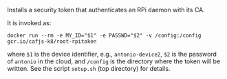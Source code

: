 Installs a security token that authenticates an RPi daemon with its CA.

It is invoked as:

    docker run --rm -e MY_ID="$1" -e PASSWD="$2" -v /config:/config gcr.io/cafjs-k8/root-rpitoken

where `$1` is the device identifier, e.g., `antonio-device2`, `$2` is the password of `antonio` in the cloud, and `/config` is the directory where the token will be written. See the script `setup.sh` (top directory) for details.
